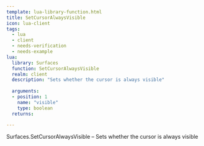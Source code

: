 ```yaml
---
template: lua-library-function.html
title: SetCursorAlwaysVisible
icon: lua-client
tags:
  - lua
  - client
  - needs-verification
  - needs-example
lua:
  library: Surfaces
  function: SetCursorAlwaysVisible
  realm: client
  description: "Sets whether the cursor is always visible"
  
  arguments:
  - position: 1
    name: "visible"
    type: boolean
  returns:
    
---
```


<div class="lua__search__keywords">
Surfaces.SetCursorAlwaysVisible &#x2013; Sets whether the cursor is always visible
</div>
